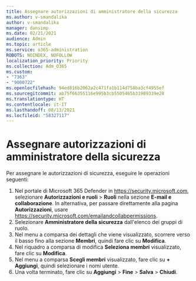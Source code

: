 ```yaml
---
title: Assegnare autorizzazioni di amministratore della sicurezza
ms.author: v-smandalika
author: v-smandalika
manager: dansimp
ms.date: 02/21/2021
audience: Admin
ms.topic: article
ms.service: o365-administration
ROBOTS: NOINDEX, NOFOLLOW
localization_priority: Priority
ms.collection: Adm_O365
ms.custom:
- "7363"
- "9000722"
ms.openlocfilehash: 94ed816b2062a2c471fa1b114d758ba3cf4955ef
ms.sourcegitcommit: ab75f66355116e995b3cb5505465b31989339e28
ms.translationtype: HT
ms.contentlocale: it-IT
ms.lasthandoff: 08/13/2021
ms.locfileid: "58327117"
---
```

# <a name="assign-security-administrator-permissions"></a>Assegnare autorizzazioni di amministratore della sicurezza

Per assegnare le autorizzazioni di sicurezza, eseguire le operazioni seguenti:

1. Nel portale di Microsoft 365 Defender in <https://security.microsoft.com>, selezionare **Autorizzazioni e ruoli** \> **Ruoli** nella sezione **E-mail e collaborazione**. In alternativa, per passare direttamente alla pagina **Autorizzazioni**, usare <https://security.microsoft.com/emailandcollabpermissions>.
2. Selezionare **Amministratore della sicurezza** dall'elenco dei gruppi di ruolo.
3. Nel menu a comparsa dei dettagli che viene visualizzato, scorrere verso il basso fino alla sezione **Membri**, quindi fare clic su **Modifica**.
4. Nel riquadro a comparsa di modifica **Seleziona membri** visualizzato, fare clic su **Modifica**.
5. Nel menu a comparsa **Scegli membri** visualizzato, fare clic su **+ Aggiungi**, quindi selezionare i nomi utente.
6. Una volta terminato, fare clic su **Aggiungi** \> **Fine** \> **Salva** \> **Chiudi**.
